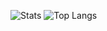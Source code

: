 ![Stats](https://mihai-sysbio.vercel.app/api?username=mihai-sysbio&show_icons=true&count_private=true&disable_animations=true&hide_title=true)
![Top Langs](https://mihai-sysbio.vercel.app/api/top-langs/?username=mihai-sysbio)
